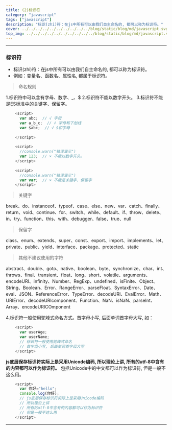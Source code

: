 ```yaml
---
title: (2)标识符
category: "javascript"
tags: ["javascript"]
description: "标识(zhi)符：在js中所有可以由我们自主命名的, 都可以称为标识符。"
cover: ../../../../../../../../../../blog/static/blog/md/javascript.svg
top_img: ../../../../../../../../../../blog/static/blog/md/javascript.svg
---
```


***

### 标识符

* 标识(zhi)符：在js中所有可以由我们自主命名的, 都可以称为标识符。
* 例如：变量名、函数名、属性名, 都属于标识符。


> 命名规则


1.标识符中可以含有字母、数字、_、$
2.标识符不能以数字开头。
3.标识符不能是ES标准中的关键字、保留字。


```js js
    <script>
      var abc;  // √ 字母
      var a_b_c;  // √ 字母和下划线
      var $abc;  // √ $和字母
      
    </script>
    
    <script>
      //console.warn("错误演示")
      var 123;  // × 不能以数字开头。
    </script>
    
    <script>
      //console.warn("错误演示")
      var var;  // × 不能是关键字、保留字
    </script>
```


> 关键字

break、do、instanceof、typeof、case、else、new、var、catch、finally、return、void、continue、for、switch、while、default、if、throw、delete、in、try、function、this、with、debugger、false、true、null

> 保留字

class、enum、extends、super、const、export、import、implements、let、private、public、yield、interface、package、protected、static

> 其他不建议使用的字符

abstract、double、goto、native、boolean、byte、synchronize、char、int、throws、final、transient、float、long、short、volatile、arguments、encodeURI、infinity、Number、RegExp、undefined、isFinite、Object、String、Boolean、Error、RangeError、parseFloat、SyntaxError、Date、eval、JSON、ReferenceError、TypeError、decodeURI、EvalError、Math、URIError、decodeURIcomponent、Function、NaN、isNaN、parseInt、Array、encodeURICOmponent

4.标识符一般使用驼峰式命名方式。首字母小写, 后面单词首字母大写, 如：


```js js
    <script>
      var userAge;
      var userName;
      // 标识符一般使用驼峰式命名
      // 首字母小写, 后面单词首字母大写
    </script>
```


**js底层保存标识符实际上是采用Unicode编码, 所以理论上讲, 所有的utf-8中含有的内容都可以作为标识符。**
包括Unicode中的中文都可以作为标识符, 但是一般不这么用。


```js js
    <script>
      var 你好="hello";
      console.log(你好);
      // js底层保存标识符实际上是采用Unicode编码
      // 所以理论上讲
      // 所有的utf-8中含有的内容都可以作为标识符
      // 但是一般不这么用
    </script>
```


***